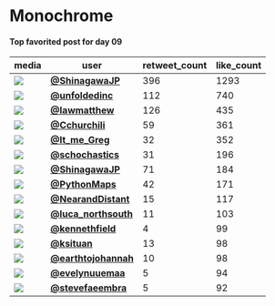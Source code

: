 # Monochrome

#### Top favorited post for day 09
| media                                                | user                                                                                   |   retweet_count |   like_count |
|------------------------------------------------------|----------------------------------------------------------------------------------------|-----------------|--------------|
| ![](https://pbs.twimg.com/media/FDv88gwagAA4UaJ.jpg) | **[@ShinagawaJP](https://twitter.com/ShinagawaJP/status/1458041768604168202)**         |             396 |         1293 |
| ![](https://pbs.twimg.com/media/FDx42ghXsAE-RMB.jpg) | **[@unfoldedinc](https://twitter.com/unfoldedinc/status/1458173482731200516)**         |             112 |          740 |
| ![](https://pbs.twimg.com/media/FDySNMLXoAMJj5e.png) | **[@Iawmatthew](https://twitter.com/Iawmatthew/status/1458202887562145792)**           |             126 |          435 |
| ![](https://pbs.twimg.com/media/FDwfYEDWYAIkA2L.jpg) | **[@Cchurchili](https://twitter.com/Cchurchili/status/1458075190722707459)**           |              59 |          361 |
| ![](https://pbs.twimg.com/media/FDx8snoWEAMBWTE.jpg) | **[@It_me_Greg](https://twitter.com/It_me_Greg/status/1458177488975237122)**           |              32 |          352 |
| ![](https://pbs.twimg.com/media/FDsvY1eVEAET1P0.jpg) | **[@schochastics](https://twitter.com/schochastics/status/1458023560539148291)**       |              31 |          196 |
| ![](https://pbs.twimg.com/media/FDyTGVGaAAEn9r3.jpg) | **[@ShinagawaJP](https://twitter.com/ShinagawaJP/status/1458203050552619015)**         |              71 |          184 |
| ![](https://pbs.twimg.com/media/FDw3BMuXIBUQDTh.jpg) | **[@PythonMaps](https://twitter.com/PythonMaps/status/1458117189064605703)**           |              42 |          171 |
| ![](https://pbs.twimg.com/media/FDv55-OXIAI8EWN.jpg) | **[@NearandDistant](https://twitter.com/NearandDistant/status/1458034126326575104)**   |              15 |          117 |
| ![](https://pbs.twimg.com/media/FDvqAJtXMAA98bA.jpg) | **[@luca_northsouth](https://twitter.com/luca_northsouth/status/1458017533974532098)** |              11 |          103 |
| ![](https://pbs.twimg.com/media/FDwaqgWVkAAm4h4.jpg) | **[@kennethfield](https://twitter.com/kennethfield/status/1458069699229458435)**       |               4 |           99 |
| ![](https://pbs.twimg.com/media/FDaDq8nWEAc1x-4.jpg) | **[@ksituan](https://twitter.com/ksituan/status/1458096793170886657)**                 |              13 |           98 |
| ![](https://pbs.twimg.com/media/FDv9OgyUYAUN8Q_.jpg) | **[@earthtojohannah](https://twitter.com/earthtojohannah/status/1458037336864743428)** |              10 |           98 |
| ![](https://pbs.twimg.com/media/FDvAsWiWEAckK5y.jpg) | **[@evelynuuemaa](https://twitter.com/evelynuuemaa/status/1457972455344123907)**       |               5 |           94 |
| ![](https://pbs.twimg.com/media/FDvDzTtXoAQCqjI.jpg) | **[@stevefaeembra](https://twitter.com/stevefaeembra/status/1457974229287292928)**     |               5 |           92 |
 
